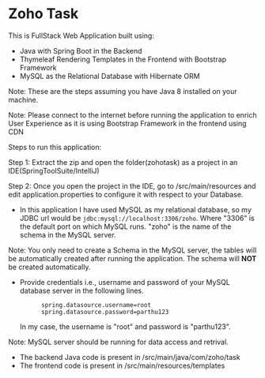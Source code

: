 # Zoho Task
This is FullStack Web Application built using:
- Java with Spring Boot in the Backend
- Thymeleaf Rendering Templates in the Frontend with Bootstrap Framework
- MySQL as the Relational Database with Hibernate ORM

Note: These are the steps assuming you have Java 8 installed on your machine.

Note: Please connect to the internet before running the application to enrich User Experience as it is using Bootstrap Framework in the frontend using CDN

Steps to run this application:

Step 1: Extract the zip and open the folder(zohotask) as a project in an IDE(SpringToolSuite/IntelliJ)

Step 2: Once you open the project in the IDE, go to /src/main/resources and edit application.properties to configure it with respect to your Database.

- In this application I have used MySQL as my relational database, so my JDBC url would be ```jdbc:mysql://localhost:3306/zoho```. Where "3306" is the default port on which MySQL runs. "zoho" is the name of the schema in the MySQL server.

Note: You only need to create a Schema in the MySQL server, the tables will be automatically created after running the application. The schema will **NOT** be created automatically.

- Provide credentials i.e., username and password of your MySQL database server in the following lines.

			spring.datasource.username=root
			spring.datasource.password=parthu123

	In my case, the username is "root" and password is "parthu123".

Note: MySQL server should be running for data access and retrival.
	
- The backend Java code is present in /src/main/java/com/zoho/task
- The frontend code is present in /src/main/resources/templates